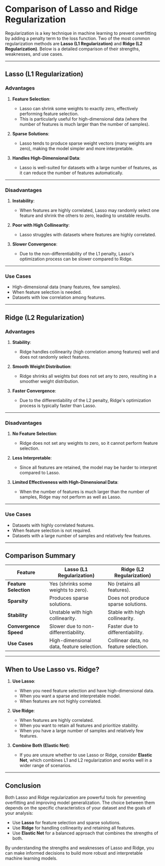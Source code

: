 # Comparison of Lasso and Ridge Regularization

Regularization is a key technique in machine learning to prevent overfitting by adding a penalty term to the loss function. Two of the most common regularization methods are **Lasso (L1 Regularization)** and **Ridge (L2 Regularization)**. Below is a detailed comparison of their strengths, weaknesses, and use cases.

---

## **Lasso (L1 Regularization)**

### **Advantages**
1. **Feature Selection**:
   - Lasso can shrink some weights to exactly zero, effectively performing feature selection.
   - This is particularly useful for high-dimensional data (where the number of features is much larger than the number of samples).

2. **Sparse Solutions**:
   - Lasso tends to produce sparse weight vectors (many weights are zero), making the model simpler and more interpretable.

3. **Handles High-Dimensional Data**:
   - Lasso is well-suited for datasets with a large number of features, as it can reduce the number of features automatically.

---

### **Disadvantages**
1. **Instability**:
   - When features are highly correlated, Lasso may randomly select one feature and shrink the others to zero, leading to unstable results.

2. **Poor with High Collinearity**:
   - Lasso struggles with datasets where features are highly correlated.

3. **Slower Convergence**:
   - Due to the non-differentiability of the L1 penalty, Lasso's optimization process can be slower compared to Ridge.

---

### **Use Cases**
- High-dimensional data (many features, few samples).
- When feature selection is needed.
- Datasets with low correlation among features.

---

## **Ridge (L2 Regularization)**

### **Advantages**
1. **Stability**:
   - Ridge handles collinearity (high correlation among features) well and does not randomly select features.

2. **Smooth Weight Distribution**:
   - Ridge shrinks all weights but does not set any to zero, resulting in a smoother weight distribution.

3. **Faster Convergence**:
   - Due to the differentiability of the L2 penalty, Ridge's optimization process is typically faster than Lasso.

---

### **Disadvantages**
1. **No Feature Selection**:
   - Ridge does not set any weights to zero, so it cannot perform feature selection.

2. **Less Interpretable**:
   - Since all features are retained, the model may be harder to interpret compared to Lasso.

3. **Limited Effectiveness with High-Dimensional Data**:
   - When the number of features is much larger than the number of samples, Ridge may not perform as well as Lasso.

---

### **Use Cases**
- Datasets with highly correlated features.
- When feature selection is not required.
- Datasets with a large number of samples and relatively few features.

---

## **Comparison Summary**

| Feature                | Lasso (L1 Regularization)                  | Ridge (L2 Regularization)                |
|------------------------|--------------------------------------------|------------------------------------------|
| **Feature Selection**  | Yes (shrinks some weights to zero).        | No (retains all features).               |
| **Sparsity**           | Produces sparse solutions.                 | Does not produce sparse solutions.       |
| **Stability**          | Unstable with high collinearity.           | Stable with high collinearity.           |
| **Convergence Speed**  | Slower due to non-differentiability.       | Faster due to differentiability.         |
| **Use Cases**          | High-dimensional data, feature selection.  | Collinear data, no feature selection.    |

---

## **When to Use Lasso vs. Ridge?**

1. **Use Lasso**:
   - When you need feature selection and have high-dimensional data.
   - When you want a sparse and interpretable model.
   - When features are not highly correlated.

2. **Use Ridge**:
   - When features are highly correlated.
   - When you want to retain all features and prioritize stability.
   - When you have a large number of samples and relatively few features.

3. **Combine Both (Elastic Net)**:
   - If you are unsure whether to use Lasso or Ridge, consider **Elastic Net**, which combines L1 and L2 regularization and works well in a wider range of scenarios.

---

## **Conclusion**

Both Lasso and Ridge regularization are powerful tools for preventing overfitting and improving model generalization. The choice between them depends on the specific characteristics of your dataset and the goals of your analysis:
- Use **Lasso** for feature selection and sparse solutions.
- Use **Ridge** for handling collinearity and retaining all features.
- Use **Elastic Net** for a balanced approach that combines the strengths of both.

By understanding the strengths and weaknesses of Lasso and Ridge, you can make informed decisions to build more robust and interpretable machine learning models.